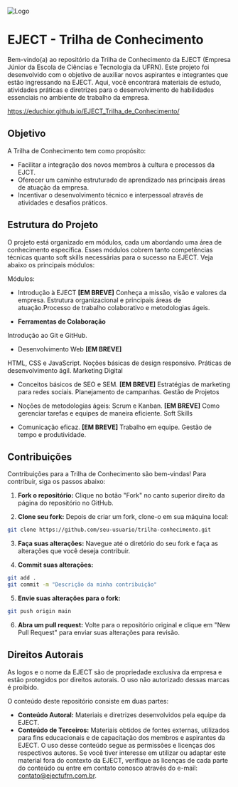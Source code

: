 
![Logo](https://www.ejectufrn.com.br/svgs/logo.svg)


# EJECT - Trilha de Conhecimento

Bem-vindo(a) ao repositório da Trilha de Conhecimento da EJECT (Empresa Júnior da Escola de Ciências e Tecnologia da UFRN). Este projeto foi desenvolvido com o objetivo de auxiliar novos aspirantes e integrantes que estão ingressando na EJECT. Aqui, você encontrará materiais de estudo, atividades práticas e diretrizes para o desenvolvimento de habilidades essenciais no ambiente de trabalho da empresa.

https://educhior.github.io/EJECT_Trilha_de_Conhecimento/


## Objetivo

A Trilha de Conhecimento tem como propósito:

- Facilitar a integração dos novos membros à cultura e processos da EJCT.
- Oferecer um caminho estruturado de aprendizado nas principais áreas de atuação da empresa.
- Incentivar o desenvolvimento técnico e interpessoal através de atividades e desafios práticos.


## Estrutura do Projeto

O projeto está organizado em módulos, cada um abordando uma área de conhecimento específica. Esses módulos cobrem tanto competências técnicas quanto soft skills necessárias para o sucesso na EJECT. Veja abaixo os principais módulos:

Módulos:

- Introdução à EJECT **[EM BREVE]**
Conheça a missão, visão e valores da empresa.
Estrutura organizacional e principais áreas de atuação.Processo de trabalho colaborativo e metodologias ágeis.
 
- **Ferramentas de Colaboração**

Introdução ao Git e GitHub.

-  Desenvolvimento Web **[EM BREVE]**

HTML, CSS e JavaScript. 
Noções básicas de design responsivo.
Práticas de desenvolvimento ágil.
Marketing Digital

- Conceitos básicos de SEO e SEM. **[EM BREVE]**
Estratégias de marketing para redes sociais.
Planejamento de campanhas.
Gestão de Projetos

- Noções de metodologias ágeis: Scrum e Kanban. **[EM BREVE]**
Como gerenciar tarefas e equipes de maneira eficiente.
Soft Skills

- Comunicação eficaz. **[EM BREVE]**
Trabalho em equipe.
Gestão de tempo e produtividade.


## Contribuições

Contribuições para a Trilha de Conhecimento são bem-vindas! Para contribuir, siga os passos abaixo:

1. **Fork o repositório:** Clique no botão "Fork" no canto superior direito da página do repositório no GitHub.

2. **Clone seu fork:** Depois de criar um fork, clone-o em sua máquina local:

```bash
git clone https://github.com/seu-usuario/trilha-conhecimento.git
```
3. **Faça suas alterações:** Navegue até o diretório do seu fork e faça as alterações que você deseja contribuir.

4. **Commit suas alterações:**

```bash
git add .
git commit -m "Descrição da minha contribuição"
```
5. **Envie suas alterações para o fork:**

```bash
git push origin main
```

6. **Abra um pull request:** Volte para o repositório original e clique em "New Pull Request" para enviar suas alterações para revisão.

## Direitos Autorais

As logos e o nome da EJECT são de propriedade exclusiva da empresa e estão protegidos por direitos autorais. O uso não autorizado dessas marcas é proibido.

O conteúdo deste repositório consiste em duas partes:

- **Conteúdo Autoral:** Materiais e diretrizes desenvolvidos pela equipe da EJECT.
- **Conteúdo de Terceiros:** Materiais obtidos de fontes externas, utilizados para fins educacionais e de capacitação dos membros e aspirantes da EJECT.
O uso desse conteúdo segue as permissões e licenças dos respectivos autores. Se você tiver interesse em utilizar ou adaptar este material fora do contexto da EJECT, verifique as licenças de cada parte do conteúdo ou entre em contato conosco através do e-mail: contato@ejectufrn.com.br.

